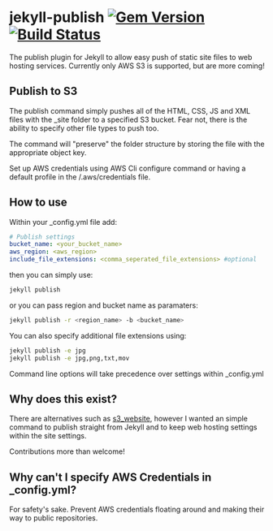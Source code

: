 # jekyll-publish [![Gem Version](https://badge.fury.io/rb/jekyll-publish.svg)](https://badge.fury.io/rb/jekyll-publish)[![Build Status](https://travis-ci.org/theseanything/jekyll-publish.svg?branch=master)](https://travis-ci.org/theseanything/jekyll-publish)
The publish plugin for Jekyll to allow easy push of static site files to web hosting services.
Currently only AWS S3 is supported, but are more coming!

## Publish to S3
The publish command simply pushes all of the HTML, CSS, JS and XML files with the \_site folder to a specified S3 bucket. Fear not, there is the ability to specify other file types to push too.

The command will "preserve" the folder structure by storing the file with the appropriate object key.

Set up AWS credentials using AWS Cli configure command or having a default profile in the /.aws/credentials file.

## How to use
Within your \_config.yml file add:
```yaml
# Publish settings
bucket_name: <your_bucket_name>
aws_region: <aws_region>
include_file_extensions: <comma_seperated_file_extensions> #optional
```
then you can simply use:
```bash
jekyll publish
```
or you can pass region and bucket name as paramaters:
```bash
jekyll publish -r <region_name> -b <bucket_name>
```
You can also specify additional file extensions using:
```bash
jekyll publish -e jpg
jekyll publish -e jpg,png,txt,mov
```
Command line options will take precedence over settings within \_config.yml

## Why does this exist?
There are alternatives such as [s3_website](https://github.com/laurilehmijoki/s3_website), however I wanted an simple command to publish straight from Jekyll and to keep web hosting settings within the site settings.

Contributions more than welcome!

## Why can't I specify AWS Credentials in \_config.yml?
For safety's sake. Prevent AWS credentials floating around and making their way to public repositories.
